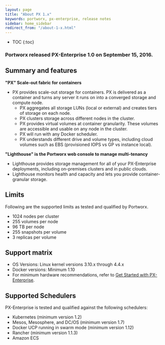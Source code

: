 ```yaml
---
layout: page
title: "About PX 1.x"
keywords: portworx, px-enterprise, release notes
sidebar: home_sidebar
redirect_from: "/about-1-x.html"
---
```


* TOC
{:toc}

### Portworx released PX-Enterprise 1.0 on September 15, 2016.

## Summary and features

**"PX" Scale-out fabric for containers**

* PX provides scale-out storage for containers. PX is delivered as a container and turns any server it runs on into a converged storage and compute node.
  * PX aggregates all storage LUNs (local or external) and creates tiers of storage on each node.
  * PX clusters storage across different nodes in the cluster.
  * PX provides virtual volumes at container granularity.  These volumes are accessible and usable on any node in the cluster.
  * PX will run with any Docker scheduler.
  * PX understands different drive and volume types, including cloud volumes such as EBS (provisioned IOPS vs GP vs instance local).

**"Lighthouse" is the Portworx web console to manage multi-tenancy**

* Lighthouse provides storage management for all of your PX-Enterprise deployments, including on-premises clusters and in public clouds.
* Lighthouse monitors health and capacity and lets you provide container-granular storage.

## Limits

Following are the supported limits as tested and qualified by Portworx.

* 1024 nodes per cluster
* 255 volumes per node
* 96 TB per node
* 255 snapshots per volume
* 3 replicas per volume

## Support matrix

* OS Versions: Linux kernel versions 3.10.x through 4.4.x
* Docker versions: Minimum 1.10
* For minimum hardware recommendations, refer to [Get Started with PX-Enterprise](/getting-started/px-enterprise.html).

## Supported Schedulers

PX-Enterprise is tested and qualified against the following schedulers:

* Kubernetes (minimum version 1.2)
* Mesos, Mesosphere, and DC/OS (minimum version 1.7)
* Docker UCP running in swarm mode (minimum version 1.12)
* Rancher (minimum version 1.1.3)
* Amazon ECS
